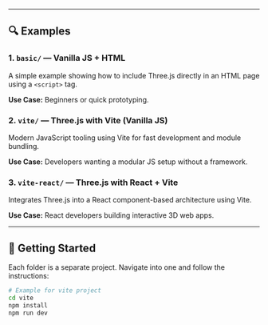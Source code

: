 
---

## 🔍 Examples

### 1. `basic/` — Vanilla JS + HTML

A simple example showing how to include Three.js directly in an HTML page using a `<script>` tag.

**Use Case:** Beginners or quick prototyping.

### 2. `vite/` — Three.js with Vite (Vanilla JS)

Modern JavaScript tooling using Vite for fast development and module bundling.

**Use Case:** Developers wanting a modular JS setup without a framework.

### 3. `vite-react/` — Three.js with React + Vite

Integrates Three.js into a React component-based architecture using Vite.

**Use Case:** React developers building interactive 3D web apps.

---

## 🚀 Getting Started

Each folder is a separate project. Navigate into one and follow the instructions:

```bash
# Example for vite project
cd vite
npm install
npm run dev

